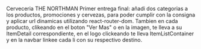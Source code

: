 Cerveceria THE NORTHMAN
Primer entrega final:
añadi dos categorias a los productos, promociones y cervezas, para poder cumplir con la consigna y aplicar url dinamicas utilizando react-router-dom.
Tambien en cada producto, clikeando en el boton "Ver Mas" o en la imagen, te lleva a su ItemDetail correspondiente, en el logo clickeando te lleva ItemListContainer y en la navbar linkee cada li con su respectivo destino.